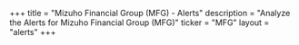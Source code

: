 +++
title = "Mizuho Financial Group (MFG) - Alerts"
description = "Analyze the Alerts for Mizuho Financial Group (MFG)"
ticker = "MFG"
layout = "alerts"
+++


